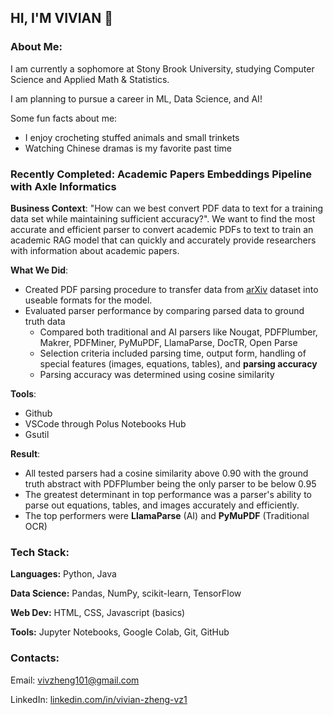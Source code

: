 <!-- Heading -->
<h2> HI, I'M VIVIAN 👋 </h2>

<!-- About -->
<h3>About Me:</h3>

I am currently a sophomore at Stony Brook University, studying Computer Science and Applied Math & Statistics. 

I am planning to pursue a career in ML, Data Science, and AI!


Some fun facts about me:
* I enjoy crocheting stuffed animals and small trinkets
* Watching Chinese dramas is my favorite past time


<!-- Projects -->
<h3>Recently Completed: Academic Papers Embeddings Pipeline with Axle Informatics </h3>

**Business Context**: "How can we best convert PDF data to text for a training data set while maintaining sufficient accuracy?". We want to find the most accurate and efficient parser to convert academic PDFs to text to train an academic RAG model that can quickly and accurately provide researchers with information about academic papers.

**What We Did**: 
* Created PDF parsing procedure to transfer data from <a href="https://www.kaggle.com/datasets/Cornell-University/arxiv">arXiv</a> dataset into useable formats for the model.
* Evaluated parser performance by comparing parsed data to ground truth data
  * Compared both traditional and AI parsers like Nougat, PDFPlumber, Makrer, PDFMiner, PyMuPDF, LlamaParse, DocTR, Open Parse
  * Selection criteria included parsing time, output form, handling of special features (images, equations, tables), and **parsing accuracy**
  * Parsing accuracy was determined using cosine similarity

**Tools**:
* Github
* VSCode through Polus Notebooks Hub
* Gsutil

**Result**:
* All tested parsers had a cosine similarity above 0.90 with the ground truth abstract with PDFPlumber being the only parser to be below 0.95
* The greatest determinant in top performance was a parser's ability to parse out equations, tables, and images accurately and efficiently.
* The top performers were **LlamaParse** (AI) and **PyMuPDF** (Traditional OCR)




<!-- Skills -->
<h3>Tech Stack:</h3>

<b>Languages:</b> Python, Java

<b>Data Science:</b> Pandas, NumPy, scikit-learn, TensorFlow

<b>Web Dev:</b> HTML, CSS, Javascript (basics)

<b>Tools:</b> Jupyter Notebooks, Google Colab, Git, GitHub



<!-- Connect -->
<h3>Contacts:</h3>

Email: vivzheng101@gmail.com

LinkedIn: <a href="linkedin.com/in/vivian-zheng-vz1">linkedin.com/in/vivian-zheng-vz1</a>

<!--
**Vzheng1/Vzheng1** is a ✨ _special_ ✨ repository because its `README.md` (this file) appears on your GitHub profile.

Here are some ideas to get you started:

- 🔭 I’m currently working on ...
- 🌱 I’m currently learning ...
- 👯 I’m looking to collaborate on ...
- 🤔 I’m looking for help with ...
- 💬 Ask me about ...
- 📫 How to reach me: ...
- 😄 Pronouns: ...
- ⚡ Fun fact: ...
-->

